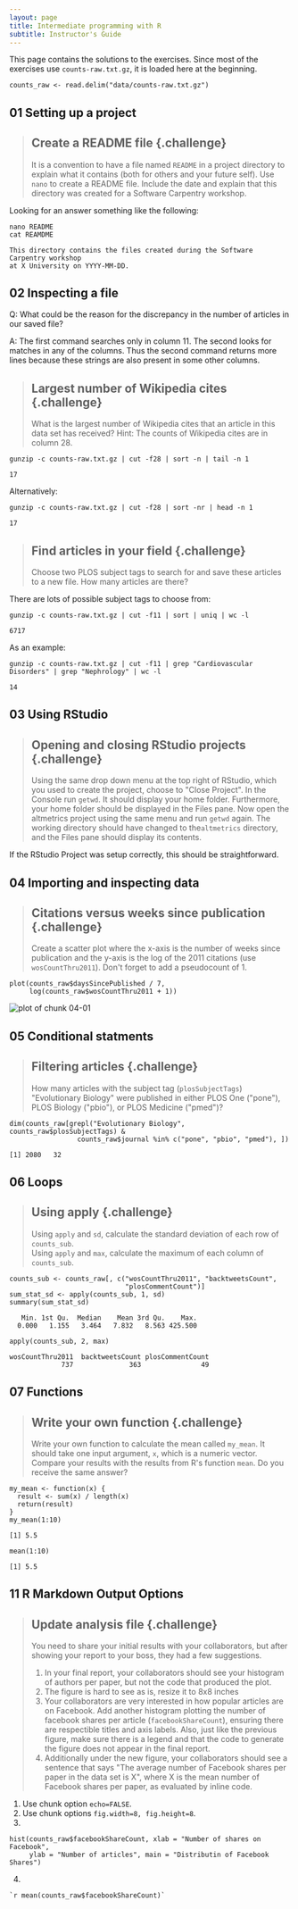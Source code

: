 ```yaml
---
layout: page
title: Intermediate programming with R
subtitle: Instructor's Guide
---
```




This page contains the solutions to the exercises.
Since most of the exercises use `counts-raw.txt.gz`, it is loaded here at the beginning.


~~~{.r}
counts_raw <- read.delim("data/counts-raw.txt.gz")
~~~

## 01 Setting up a project

> ## Create a README file {.challenge}
>
> It is a convention to have a file named `README` in a project directory to explain what it contains (both for others and your future self).
> Use `nano` to create a README file.
> Include the date and explain that this directory was created for a Software Carpentry workshop.

Looking for an answer something like the following:

~~~{.bash}
nano README
cat REAMDME
~~~
~~~ {.output}
This directory contains the files created during the Software Carpentry workshop
at X University on YYYY-MM-DD.
~~~

## 02 Inspecting a file

Q: What could be the reason for the discrepancy in the number of articles in our saved file?

A: The first command searches only in column 11. The second looks for matches in any of the columns. Thus the second command returns more lines because these strings are also present in some other columns.

> ## Largest number of Wikipedia cites {.challenge}
>
> What is the largest number of Wikipedia cites that an article in this data set has received?
> Hint: The counts of Wikipedia cites are in column 28.

~~~ {.bash}
gunzip -c counts-raw.txt.gz | cut -f28 | sort -n | tail -n 1
~~~
~~~ {.output}
17
~~~

Alternatively:

~~~ {.bash}
gunzip -c counts-raw.txt.gz | cut -f28 | sort -nr | head -n 1
~~~
~~~ {.output}
17
~~~


> ## Find articles in your field {.challenge}
>
> Choose two PLOS subject tags to search for and save these articles to a new file.
> How many articles are there?

There are lots of possible subject tags to choose from:

~~~ {.bash}
gunzip -c counts-raw.txt.gz | cut -f11 | sort | uniq | wc -l
~~~
~~~ {.output}
6717
~~~

As an example:

~~~ {.bash}
gunzip -c counts-raw.txt.gz | cut -f11 | grep "Cardiovascular Disorders" | grep "Nephrology" | wc -l
~~~
~~~ {.output}
14
~~~

## 03 Using RStudio

> ## Opening and closing RStudio projects {.challenge}
>
> Using the same drop down menu at the top right of RStudio, which you used to create the project, choose to "Close Project".
> In the Console run `getwd`.
> It should display your home folder.
> Furthermore, your home folder should be displayed in the Files pane.
> Now open the altmetrics project using the same menu and run `getwd` again.
> The working directory should have changed to the`altmetrics` directory,
> and the Files pane should display its contents.

If the RStudio Project was setup correctly, this should be straightforward.

## 04 Importing and inspecting data

> ## Citations versus weeks since publication {.challenge}
> Create a scatter plot where the x-axis is the number of weeks since publication and the 
y-axis is the log of the 2011 citations (use `wosCountThru2011`).
> Don't forget to add a pseudocount of 1.


~~~{.r}
plot(counts_raw$daysSincePublished / 7,
     log(counts_raw$wosCountThru2011 + 1))
~~~

<img src="fig/04-01-1.png" title="plot of chunk 04-01" alt="plot of chunk 04-01" style="display: block; margin: auto;" />

## 05 Conditional statments

> ## Filtering articles {.challenge}
>
> How many articles with the subject tag (`plosSubjectTags`) "Evolutionary Biology" were published in either PLOS One ("pone"), PLOS Biology ("pbio"), or PLOS Medicine ("pmed")?


~~~{.r}
dim(counts_raw[grepl("Evolutionary Biology", counts_raw$plosSubjectTags) &
                 counts_raw$journal %in% c("pone", "pbio", "pmed"), ])
~~~



~~~{.output}
[1] 2080   32

~~~

## 06 Loops

> ## Using apply {.challenge}
>
> Using `apply` and `sd`, calculate the standard deviation of each row of `counts_sub`.  
> Using `apply` and `max`, calculate the maximum of each column of `counts_sub`.  



~~~{.r}
counts_sub <- counts_raw[, c("wosCountThru2011", "backtweetsCount",
                             "plosCommentCount")]
sum_stat_sd <- apply(counts_sub, 1, sd)
summary(sum_stat_sd)
~~~



~~~{.output}
   Min. 1st Qu.  Median    Mean 3rd Qu.    Max. 
  0.000   1.155   3.464   7.832   8.563 425.500 

~~~



~~~{.r}
apply(counts_sub, 2, max)
~~~



~~~{.output}
wosCountThru2011  backtweetsCount plosCommentCount 
             737              363               49 

~~~

## 07 Functions

> ## Write your own function {.challenge}
>
> Write your own function to calculate the mean called `my_mean`.
> It should take one input argument, `x`, which is a numeric vector.
> Compare your results with the results from R's function `mean`.
> Do you receive the same answer?


~~~{.r}
my_mean <- function(x) {
  result <- sum(x) / length(x)
  return(result)
}
my_mean(1:10)
~~~



~~~{.output}
[1] 5.5

~~~



~~~{.r}
mean(1:10)
~~~



~~~{.output}
[1] 5.5

~~~

## 11 R Markdown Output Options

> ## Update analysis file {.challenge}
>
> You need to share your initial results with your collaborators, but after showing your report to your boss, they had a few suggestions.
>
> 1. In your final report, your collaborators should see your histogram of authors per paper, but not the code that produced the plot.  
> 2. The figure is hard to see as is, resize it to 8x8 inches
> 3. Your collaborators are very interested in how popular articles are on Facebook. Add another histogram plotting the number of facebook shares per article (`facebookShareCount`), ensuring there are respectible titles and axis labels. Also, just like the previous figure, make sure there is a legend and that the code to generate the figure does not appear in the final report. 
> 4. Additionally under the new figure, your collaborators should see a sentence that says "The average number of Facebook shares per paper in the data set is X", where X is the mean number of Facebook shares per paper, as evaluated by inline code. 

1. Use chunk option `echo=FALSE`.
2. Use chunk options `fig.width=8, fig.height=8`.
3. 


~~~{.r}
hist(counts_raw$facebookShareCount, xlab = "Number of shares on Facebook",
     ylab = "Number of articles", main = "Distributin of Facebook Shares")
~~~

4.


~~~{.r}
`r mean(counts_raw$facebookShareCount)`
~~~
